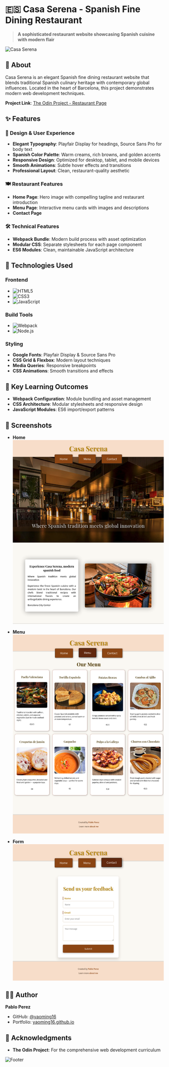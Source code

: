 # 🇪🇸 Casa Serena - Spanish Fine Dining Restaurant

> **A sophisticated restaurant website showcasing Spanish cuisine with modern flair**

![Casa Serena](https://img.shields.io/badge/Restaurant-Casa%20Serena-B8860B?style=for-the-badge&logo=data:image/png;base64,iVBORw0KGgoAAAANSUhEUgAAAAEAAAABCAYAAAAfFcSJAAAADUlEQVR42mNkYPhfDwAChwGA60e6kgAAAABJRU5ErkJggg==)

## 📖 About

Casa Serena is an elegant Spanish fine dining restaurant website that blends traditional Spanish culinary heritage with contemporary global influences. Located in the heart of Barcelona, this project demonstrates modern web development techniques.

**Project Link**: [The Odin Project - Restaurant Page](https://www.theodinproject.com/lessons/node-path-javascript-restaurant-page)

## ✨ Features

### 🎨 **Design & User Experience**
- **Elegant Typography**: Playfair Display for headings, Source Sans Pro for body text
- **Spanish Color Palette**: Warm creams, rich browns, and golden accents
- **Responsive Design**: Optimized for desktop, tablet, and mobile devices
- **Smooth Animations**: Subtle hover effects and transitions
- **Professional Layout**: Clean, restaurant-quality aesthetic

### 🍽️ **Restaurant Features**
- **Home Page**: Hero image with compelling tagline and restaurant introduction
- **Menu Page**: Interactive menu cards with images and descriptions
- **Contact Page**

### 🛠️ **Technical Features**
- **Webpack Bundle**: Modern build process with asset optimization
- **Modular CSS**: Separate stylesheets for each page component
- **ES6 Modules**: Clean, maintainable JavaScript architecture

## 🚀 Technologies Used

### **Frontend**
- ![HTML5](https://img.shields.io/badge/HTML5-E34F26?style=flat&logo=html5&logoColor=white)
- ![CSS3](https://img.shields.io/badge/CSS3-1572B6?style=flat&logo=css3&logoColor=white)
- ![JavaScript](https://img.shields.io/badge/JavaScript-F7DF1E?style=flat&logo=javascript&logoColor=black)

### **Build Tools**
- ![Webpack](https://img.shields.io/badge/Webpack-8DD6F9?style=flat&logo=webpack&logoColor=black)
- ![Node.js](https://img.shields.io/badge/Node.js-339933?style=flat&logo=node.js&logoColor=white)

### **Styling**
- **Google Fonts**: Playfair Display & Source Sans Pro
- **CSS Grid & Flexbox**: Modern layout techniques
- **Media Queries**: Responsive breakpoints
- **CSS Animations**: Smooth transitions and effects

## 🌟 Key Learning Outcomes

- **Webpack Configuration**: Module bundling and asset management
- **CSS Architecture**: Modular stylesheets and responsive design
- **JavaScript Modules**: ES6 import/export patterns

## 📸 Screenshots

- **Home**
![image](./home.png)

- **Menu**
![image](./menu.png)

- **Form**
![image](./form.png)

## 👨‍💻 Author

**Pablo Perez**
- GitHub: [@yaoming16](https://github.com/yaoming16)
- Portfolio: [yaoming16.github.io](https://yaoming16.github.io/)


## 🙏 Acknowledgments

- **The Odin Project**: For the comprehensive web development curriculum

![Footer](https://img.shields.io/badge/Made%20with-❤️%20&%20JavaScript-red?style=flat)
